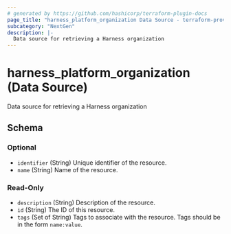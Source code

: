 ```yaml
---
# generated by https://github.com/hashicorp/terraform-plugin-docs
page_title: "harness_platform_organization Data Source - terraform-provider-harness"
subcategory: "NextGen"
description: |-
  Data source for retrieving a Harness organization
---
```


# harness_platform_organization (Data Source)

Data source for retrieving a Harness organization



<!-- schema generated by tfplugindocs -->
## Schema

### Optional

- `identifier` (String) Unique identifier of the resource.
- `name` (String) Name of the resource.

### Read-Only

- `description` (String) Description of the resource.
- `id` (String) The ID of this resource.
- `tags` (Set of String) Tags to associate with the resource. Tags should be in the form `name:value`.


